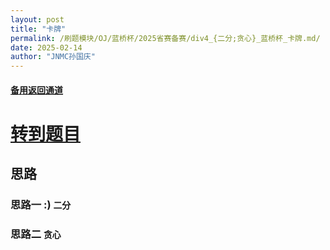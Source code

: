 ```yaml
---
layout: post
title: "卡牌"
permalink: /刷题模块/OJ/蓝桥杯/2025省赛备赛/div4_{二分;贪心}_蓝桥杯_卡牌.md/
date: 2025-02-14
author: "JNMC孙国庆"
---
```


#### [备用返回通道](../../README.md)
# [转到题目](https://www.luogu.com.cn/problem/P8800)


## 思路
### 思路一 :) **`二分`**


### 思路二 **`贪心`**